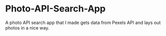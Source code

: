 # Photo-API-Search-App

A photo API search app that I made gets data from Pexels API and lays out photos in a nice way. 
